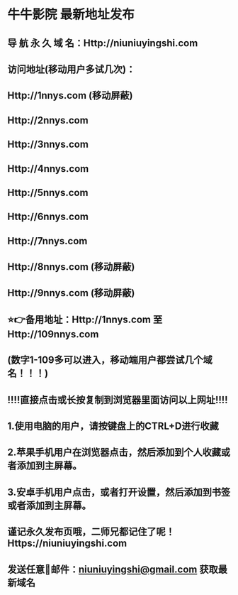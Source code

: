 # 牛牛影院 最新地址发布 
## 导 航 永 久 域 名：Http://niuniuyingshi.com

## 访问地址(移动用户多试几次)：
## Http://1nnys.com (移动屏蔽)
## Http://2nnys.com
## Http://3nnys.com
## Http://4nnys.com
## Http://5nnys.com
## Http://6nnys.com
## Http://7nnys.com
## Http://8nnys.com (移动屏蔽)
## Http://9nnys.com (移动屏蔽)

##
## ⭐️👉备用地址：Http://1nnys.com  至 Http://109nnys.com
## (数字1-109多可以进入，移动端用户都尝试几个域名！！！)
## 
## ‼️‼️直接点击或长按复制到浏览器里面访问以上网址‼️‼️ 
##
##
## 1.使用电脑的用户，请按键盘上的CTRL+D进行收藏
## 2.苹果手机用户在浏览器点击，然后添加到个人收藏或者添加到主屏幕。
## 3.安卓手机用户点击，或者打开设置，然后添加到书签或者添加到主屏幕。
##
## 谨记永久发布页哦，二师兄都记住了呢！Https://niuniuyingshi.com

## 发送任意📧邮件：niuniuyingshi@gmail.com 获取最新域名
##




